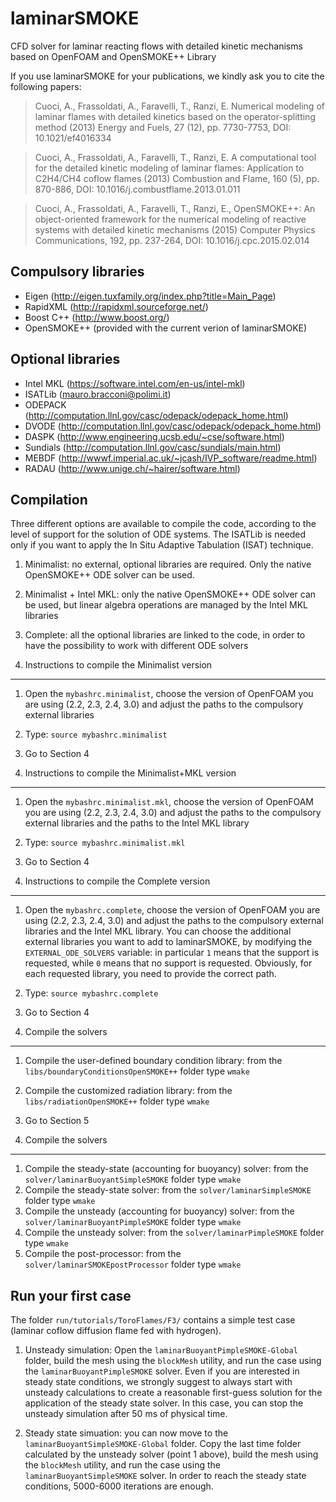 laminarSMOKE
============
CFD solver for laminar reacting flows with detailed kinetic mechanisms based on OpenFOAM and OpenSMOKE++ Library

If you use laminarSMOKE for your publications, we kindly ask you to cite the following papers:

> Cuoci, A., Frassoldati, A., Faravelli, T., Ranzi, E.
> Numerical modeling of laminar flames with detailed kinetics based on the operator-splitting method
> (2013) Energy and Fuels, 27 (12), pp. 7730-7753, DOI: 10.1021/ef4016334
 
> Cuoci, A., Frassoldati, A., Faravelli, T., Ranzi, E.
> A computational tool for the detailed kinetic modeling of laminar flames: Application to C2H4/CH4 coflow flames
> (2013) Combustion and Flame, 160 (5), pp. 870-886, DOI: 10.1016/j.combustflame.2013.01.011
 
> Cuoci, A., Frassoldati, A., Faravelli, T., Ranzi, E., 
> OpenSMOKE++: An object-oriented framework for the numerical modeling of reactive systems with detailed kinetic mechanisms 
> (2015) Computer Physics Communications, 192, pp. 237-264, DOI: 10.1016/j.cpc.2015.02.014

Compulsory libraries
--------------------
- Eigen (http://eigen.tuxfamily.org/index.php?title=Main_Page)
- RapidXML (http://rapidxml.sourceforge.net/)
- Boost C++ (http://www.boost.org/)
- OpenSMOKE++ (provided with the current verion of laminarSMOKE)

Optional libraries
------------------
- Intel MKL (https://software.intel.com/en-us/intel-mkl)
- ISATLib (mauro.bracconi@polimi.it)
- ODEPACK (http://computation.llnl.gov/casc/odepack/odepack_home.html)
- DVODE (http://computation.llnl.gov/casc/odepack/odepack_home.html)
- DASPK (http://www.engineering.ucsb.edu/~cse/software.html)
- Sundials (http://computation.llnl.gov/casc/sundials/main.html)
- MEBDF (http://wwwf.imperial.ac.uk/~jcash/IVP_software/readme.html)
- RADAU (http://www.unige.ch/~hairer/software.html)

Compilation
-----------
Three different options are available to compile the code, according to the level of support for the solution of ODE systems. The ISATLib is needed only if you want to apply the In Situ Adaptive Tabulation (ISAT) technique.
1. Minimalist: no external, optional libraries are required. Only the native OpenSMOKE++ ODE solver can be used.
2. Minimalist + Intel MKL: only the native OpenSMOKE++ ODE solver can be used, but linear algebra operations are managed by the Intel MKL libraries
3. Complete: all the optional libraries are linked to the code, in order to have the possibility to work with different ODE solvers

1. Instructions to compile the Minimalist version
-------------------------------------------------
1. Open the `mybashrc.minimalist`, choose the version of OpenFOAM you are using (2.2, 2.3, 2.4, 3.0) and adjust the paths to the compulsory external libraries
2. Type: `source mybashrc.minimalist`
3. Go to Section 4

2. Instructions to compile the Minimalist+MKL version
-----------------------------------------------------
1. Open the `mybashrc.minimalist.mkl`, choose the version of OpenFOAM you are using (2.2, 2.3, 2.4, 3.0) and adjust the paths to the compulsory external libraries and the paths to the Intel MKL library
2. Type: `source mybashrc.minimalist.mkl`
3. Go to Section 4

3. Instructions to compile the Complete version
-----------------------------------------------------
1. Open the `mybashrc.complete`, choose the version of OpenFOAM you are using (2.2, 2.3, 2.4, 3.0) and adjust the paths to the compulsory external libraries and the Intel MKL library. You can choose the additional external libraries you want to add to laminarSMOKE, by modifying the `EXTERNAL_ODE_SOLVERS` variable: in particular `1` means that the support is requested, while `0` means that no support is requested. Obviously, for each requested library, you need to provide the correct path.
2. Type: `source mybashrc.complete`
3. Go to Section 4

4. Compile the solvers
-----------------------------------------------------
1. Compile the user-defined boundary condition library: from the `libs/boundaryConditionsOpenSMOKE++` folder type `wmake`
2. Compile the customized radiation library: from the `libs/radiationOpenSMOKE++` folder type `wmake`
3. Go to Section 5

5. Compile the solvers
-----------------------------------------------------
1. Compile the steady-state (accounting for buoyancy) solver: from the `solver/laminarBuoyantSimpleSMOKE` folder type `wmake`
2. Compile the steady-state solver: from the `solver/laminarSimpleSMOKE` folder type `wmake`
3. Compile the unsteady (accounting for buoyancy) solver: from the `solver/laminarBuoyantPimpleSMOKE` folder type `wmake`
4. Compile the unsteady solver: from the `solver/laminarPimpleSMOKE` folder type `wmake`
5. Compile the post-processor: from the `solver/laminarSMOKEpostProcessor` folder type `wmake`

Run your first case
-------------------
The folder `run/tutorials/ToroFlames/F3/` contains a simple test case (laminar coflow diffusion flame fed with hydrogen).

1. Unsteady simulation: Open the `laminarBuoyantPimpleSMOKE-Global` folder, build the mesh using the `blockMesh` utility, and run the case using the `laminarBuoyantPimpleSMOKE` solver. Even if you are interested in steady state conditions, we strongly suggest to always start with unsteady calculations to create a reasonable first-guess solution for the application of the steady state solver. In this case, you can stop the unsteady simulation after 50 ms of physical time.

2. Steady state simuation: you can now move to the `laminarBuoyantSimpleSMOKE-Global` folder. Copy the last time folder calculated by the unsteady solver (point 1 above), build the mesh using the `blockMesh` utility, and run the case using the `laminarBuoyantSimpleSMOKE` solver. In order to reach the steady state conditions, 5000-6000 iterations are enough.
